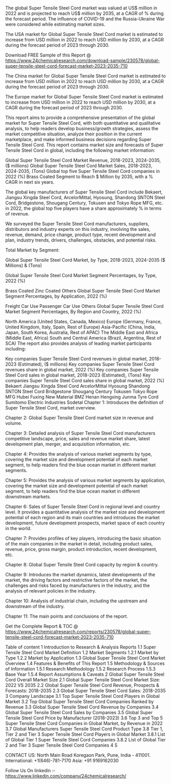 The global Super Tensile Steel Cord market was valued at US$ million in 2022 and is projected to reach US$ million by 2035, at a CAGR of % during the forecast period. The influence of COVID-19 and the Russia-Ukraine War were considered while estimating market sizes.

The USA market for Global Super Tensile Steel Cord  market is estimated to increase from USD million in 2022 to reach USD million by 2030, at a CAGR during the forecast period of 2023 through 2030.

Download FREE Sample of this Report @ https://www.24chemicalresearch.com/download-sample/230578/global-super-tensile-steel-cord-forecast-market-2023-2035-710

The China market for Global Super Tensile Steel Cord market is estimated to increase from USD million in 2022 to reach USD million by 2030, at a CAGR during the forecast period of 2023 through 2030.

The Europe market for Global Super Tensile Steel Cord market is estimated to increase from USD million in 2022 to reach USD million by 2030, at a CAGR during the forecast period of 2023 through 2030.

This report aims to provide a comprehensive presentation of the global market for Super Tensile Steel Cord, with both quantitative and qualitative analysis, to help readers develop business/growth strategies, assess the market competitive situation, analyze their position in the current marketplace, and make informed business decisions regarding Super Tensile Steel Cord. This report contains market size and forecasts of Super Tensile Steel Cord in global, including the following market information:

Global Super Tensile Steel Cord Market Revenue, 2018-2023, 2024-2035, ($ millions)
Global Super Tensile Steel Cord Market Sales, 2018-2023, 2024-2035, (Tons)
Global top five Super Tensile Steel Cord companies in 2022 (%)
Brass Coated Segment to Reach $ Million by 2035, with a % CAGR in next six years.

The global key manufacturers of Super Tensile Steel Cord include Bekaert, Jiangsu Xingda Steel Cord, ArcelorMittal, Hyosung, Shandong SNTON Steel Cord, Bridgestone, Shougang Century, Tokusen and Tokyo Rope MFG, etc. in 2022, the global top five players have a share approximately % in terms of revenue.

We surveyed the Super Tensile Steel Cord manufacturers, suppliers, distributors and industry experts on this industry, involving the sales, revenue, demand, price change, product type, recent development and plan, industry trends, drivers, challenges, obstacles, and potential risks.

Total Market by Segment:

Global Super Tensile Steel Cord Market, by Type, 2018-2023, 2024-2035 ($ Millions) & (Tons)

Global Super Tensile Steel Cord Market Segment Percentages, by Type, 2022 (%)

Brass Coated
Zinc Coated
Others
Global Super Tensile Steel Cord Market Segment Percentages, by Application, 2022 (%)

Freight Car Use
Passenger Car Use
Others
Global Super Tensile Steel Cord Market Segment Percentages, By Region and Country, 2022 (%)

North America (United States, Canada, Mexico)
Europe (Germany, France, United Kingdom, Italy, Spain, Rest of Europe)
Asia-Pacific (China, India, Japan, South Korea, Australia, Rest of APAC)
The Middle East and Africa (Middle East, Africa)
South and Central America (Brazil, Argentina, Rest of SCA)
The report also provides analysis of leading market participants including:

Key companies Super Tensile Steel Cord revenues in global market, 2018-2023 (Estimated), ($ millions)
Key companies Super Tensile Steel Cord revenues share in global market, 2022 (%)
Key companies Super Tensile Steel Cord sales in global market, 2018-2023 (Estimated), (Tons)
Key companies Super Tensile Steel Cord sales share in global market, 2022 (%)
Bekaert
Jiangsu Xingda Steel Cord
ArcelorMittal
Hyosung
Shandong SNTON Steel Cord
Bridgestone
Shougang Century
Tokusen
Tokyo Rope MFG
Hubei Fuxing New Material
BMZ
Henan Hengxing
Junma Tyre Cord
Sumitomo Electric Industries
Sodetal
Chapter 1: Introduces the definition of Super Tensile Steel Cord, market overview.

Chapter 2: Global Super Tensile Steel Cord market size in revenue and volume.

Chapter 3: Detailed analysis of Super Tensile Steel Cord manufacturers competitive landscape, price, sales and revenue market share, latest development plan, merger, and acquisition information, etc.

Chapter 4: Provides the analysis of various market segments by type, covering the market size and development potential of each market segment, to help readers find the blue ocean market in different market segments.

Chapter 5: Provides the analysis of various market segments by application, covering the market size and development potential of each market segment, to help readers find the blue ocean market in different downstream markets.

Chapter 6: Sales of Super Tensile Steel Cord in regional level and country level. It provides a quantitative analysis of the market size and development potential of each region and its main countries and introduces the market development, future development prospects, market space of each country in the world.

Chapter 7: Provides profiles of key players, introducing the basic situation of the main companies in the market in detail, including product sales, revenue, price, gross margin, product introduction, recent development, etc.

Chapter 8: Global Super Tensile Steel Cord capacity by region & country.

Chapter 9: Introduces the market dynamics, latest developments of the market, the driving factors and restrictive factors of the market, the challenges and risks faced by manufacturers in the industry, and the analysis of relevant policies in the industry.

Chapter 10: Analysis of industrial chain, including the upstream and downstream of the industry.

Chapter 11: The main points and conclusions of the report.

Get the Complete Report & TOC @ https://www.24chemicalresearch.com/reports/230578/global-super-tensile-steel-cord-forecast-market-2023-2035-710

Table of content
1 Introduction to Research & Analysis Reports
1.1 Super Tensile Steel Cord Market Definition
1.2 Market Segments
1.2.1 Market by Type
1.2.2 Market by Application
1.3 Global Super Tensile Steel Cord Market Overview
1.4 Features & Benefits of This Report
1.5 Methodology & Sources of Information
1.5.1 Research Methodology
1.5.2 Research Process
1.5.3 Base Year
1.5.4 Report Assumptions & Caveats
2 Global Super Tensile Steel Cord Overall Market Size
2.1 Global Super Tensile Steel Cord Market Size: 2022 VS 2035
2.2 Global Super Tensile Steel Cord Revenue, Prospects & Forecasts: 2018-2035
2.3 Global Super Tensile Steel Cord Sales: 2018-2035
3 Company Landscape
3.1 Top Super Tensile Steel Cord Players in Global Market
3.2 Top Global Super Tensile Steel Cord Companies Ranked by Revenue
3.3 Global Super Tensile Steel Cord Revenue by Companies
3.4 Global Super Tensile Steel Cord Sales by Companies
3.5 Global Super Tensile Steel Cord Price by Manufacturer (2018-2023)
3.6 Top 3 and Top 5 Super Tensile Steel Cord Companies in Global Market, by Revenue in 2022
3.7 Global Manufacturers Super Tensile Steel Cord Product Type
3.8 Tier 1, Tier 2 and Tier 3 Super Tensile Steel Cord Players in Global Market
3.8.1 List of Global Tier 1 Super Tensile Steel Cord Companies
3.8.2 List of Global Tier 2 and Tier 3 Super Tensile Steel Cord Companies
4 S

CONTACT US:
North Main Road Koregaon Park, Pune, India - 411001.
International: +1(646)-781-7170
Asia: +91 9169162030

Follow Us On linkedin :- https://www.linkedin.com/company/24chemicalresearch/
